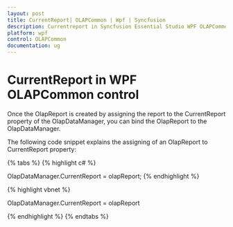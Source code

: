 ```yaml
---
layout: post
title: CurrentReport| OLAPCommon | Wpf | Syncfusion
description: Currentreport in Syncfusion Essential Studio WPF OLAPCommon control, its elements, features and more.
platform: wpf
control: OLAPCommon
documentation: ug
---
```


# CurrentReport in WPF OLAPCommon control

Once the OlapReport is created by assigning the report to the CurrentReport property of the OlapDataManager, you can bind the OlapReport to the OlapDataManager.

The following code snippet explains the assigning of an OlapReport to CurrentReport property:

{% tabs %}
{% highlight c# %}

OlapDataManager.CurrentReport = olapReport;
{% endhighlight  %}



{% highlight vbnet %}

OlapDataManager.CurrentReport = olapReport


{% endhighlight %}
{% endtabs %}
